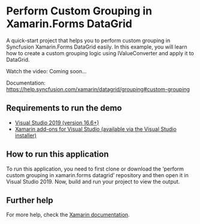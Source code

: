 # Perform Custom Grouping in Xamarin.Forms DataGrid

A quick-start project that helps you to perform custom grouping in Syncfusion Xamarin.Forms DataGrid easily. In this example, you will learn how to create a custom grouping logic using IValueConverter and apply it to DataGrid.

Watch the video: Coming soon...

Documentation:  https://help.syncfusion.com/xamarin/datagrid/grouping#custom-grouping

## Requirements to run the demo
* [Visual Studio 2019 (version 16.6+)]( https://visualstudio.microsoft.com/downloads)
* [Xamarin add-ons for Visual Studio (available via the Visual Studio installer)]( https://visualstudio.microsoft.com/xamarin/)

## How to run this application
To run this application, you need to first clone or download the ‘perform custom grouping in xamarin.forms datagrid’ repository and then open it in Visual Studio 2019. Now, build and run your project to view the output.

## Further help
For more help, check the [Xamarin documentation](https://docs.microsoft.com/en-us/xamarin/get-started/).
